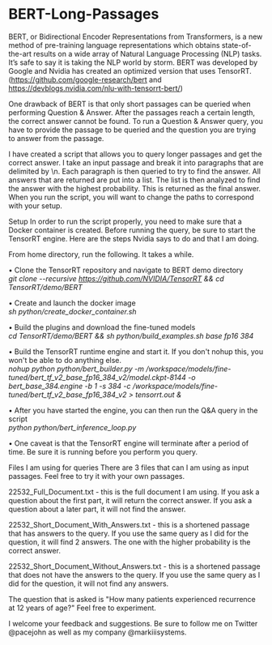 # BERT-Long-Passages

BERT, or Bidirectional Encoder Representations from Transformers, is a new method of pre-training language representations which obtains state-of-the-art results on a wide array of Natural Language Processing (NLP) tasks.  It’s safe to say it is taking the NLP world by storm. BERT was developed by Google and Nvidia has created an optimized version that uses TensorRT. (https://github.com/google-research/bert and https://devblogs.nvidia.com/nlu-with-tensorrt-bert/)

One drawback of BERT is that only short passages can be queried when performing Question & Answer. After the passages reach a certain length, the correct answer cannot be found.  To run a Question & Answer query, you have to provide the passage to be queried and the question you are trying to answer from the passage.

I have created a script that allows you to query longer passages and get the correct answer.  I take an input passage and break it into paragraphs that are delimited by \n. Each paragraph is then queried to try to find the answer. All answers that are returned are put into a list. The list is then analyzed to find the answer with the highest probability.  This is returned as the final answer. When you run the script, you will want to change the paths to correspond with your setup.  

Setup
In order to run the script properly, you need to make sure that a Docker container is created. Before running the query, be sure to start the TensorRT engine. Here are the steps Nvidia says to do and that I am doing.

From home directory, run the following. It takes a while.

•	Clone the TensorRT repository and navigate to BERT demo directory<br>
<i>git clone --recursive https://github.com/NVIDIA/TensorRT && cd TensorRT/demo/BERT</i>

•	Create and launch the docker image<br>
<i>sh python/create_docker_container.sh</i>

•	Build the plugins and download the fine-tuned models<br>
<i>cd TensorRT/demo/BERT && sh python/build_examples.sh base fp16 384</i>

•	Build the TensorRT runtime engine and start it. If you don't nohup this, you won't be able to do anything else.<br>
<i>nohup python python/bert_builder.py -m /workspace/models/fine-tuned/bert_tf_v2_base_fp16_384_v2/model.ckpt-8144 -o bert_base_384.engine -b 1 -s 384 -c /workspace/models/fine-tuned/bert_tf_v2_base_fp16_384_v2 > tensorrt.out &</i>

•	After you have started the engine, you can then run the Q&A query in the script<br>
<i>python python/bert_inference_loop.py</i>

•	One caveat is that the TensorRT engine will terminate after a period of time.  Be sure it is running before you perform you query.

Files I am using for queries
There are 3 files that can I am using as input passages.  Feel free to try it with your own passages.

22532_Full_Document.txt - this is the full document I am using. If you ask a question about the first part, it will return the correct answer. If you ask a question about a later part, it will not find the answer.

22532_Short_Document_With_Answers.txt - this is a shortened passage that has answers to the query. If you use the same query as I did for the question, it will find 2 answers. The one with the higher probability is the correct answer.

22532_Short_Document_Without_Answers.txt - this is a shortened passage that does not have the answers to the query. If you use the same query as I did for the question, it will not find any answers.

The question that is asked is "How many patients experienced recurrence at 12 years of age?" Feel free to experiment.

I welcome your feedback and suggestions.  Be sure to follow me on Twitter @pacejohn as well as my company @markiiisystems.

